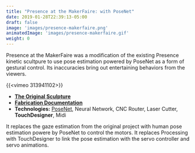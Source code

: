 ```yaml
---
title: "Presence at the MakerFaire: with PoseNet"
date: 2019-01-28T22:39:13-05:00
draft: false
image: 'images/presence-makerfaire.png'
animatedImage: 'images/presence-makerfaire.gif'
weight: 0
---
```


Presence at the MakerFaire was a modification of the existing Presence kinetic scultpure to use pose estimation powered by PoseNet as a form of gestural control.  Its inaccuracies bring out entertaining behaviors from the viewers.

<!--more-->

{{<vimeo 313941102>}}

* **[The Original Sculpture](/presence)**
* **[Fabrication Documentation](/blog/posts/presence/fabricating-the-kinetic-sculpture/)**
* **Technologies:** [PoseNet](https://medium.com/tensorflow/real-time-human-pose-estimation-in-the-browser-with-tensorflow-js-7dd0bc881cd5), Neural Network, CNC Router, Laser Cutter, **TouchDesigner**, Midi

It replaces the gaze estimation from the original project with human pose estimation powere by PoseNet to control the motors.  It replaces Processing with TouchDesigner to link the pose estimation with the servo controller and servo animations.

